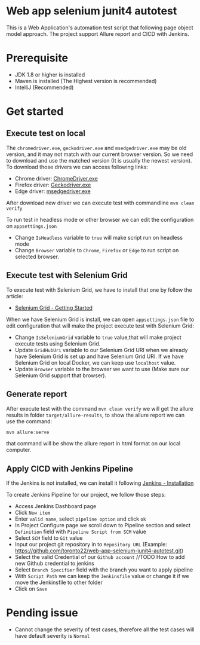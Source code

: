 # Web app selenium junit4 autotest
This is a Web Application's automation test script that following 
page object model approach. The project support Allure report and CICD with Jenkins.

# Prerequisite
- JDK 1.8 or higher is installed 
- Maven is installed (The Highest version is recommended)
- IntelliJ (Recommended)
# Get started 

## Execute test on local

The `chromedriver.exe`, `geckodriver.exe` and `msedgedriver.exe` may be old version, and it 
may not match with our current browser version. So we need to download and use the matched version
(It is usually the newest version). To download those drivers we can access following links:
- Chrome driver: [ChromeDriver.exe](https://chromedriver.chromium.org/downloads)
- Firefox driver: [Geckodriver.exe](https://github.com/mozilla/geckodriver/releases)
- Edge driver: [msedgedriver.exe](https://developer.microsoft.com/en-us/microsoft-edge/tools/webdriver/)

After download new driver we can execute test with commandline `mvn clean verify`

To run test in headless mode or other browser we can edit the configuration on `appsettings.json`

- Change `IsHeadless` variable to `true` will make script run on headless mode
- Change `Browser` variable to `Chrome`, `Firefox` or `Edge` to run script on selected browser.

## Execute test with Selenium Grid
To execute test with Selenium Grid, we have to install that one by follow the article:
- [Selenium Grid - Getting Started](https://toronto22.github.io/selenium_grid_getting_started/)

When we have Selenium Grid is install, we can open `appsettings.json` file to edit configuration that will make
the project execute test with Selenium Grid:
- Change `IsSeleniumGrid` variable to `true` value,that will make project execute tests using Selenium Grid.
- Update `GridHubUri` variable to our Selenium Grid URI when we already have Selenium Grid is set up and have Selenium Grid URI. If we have Selenium Grid on local Docker, we can keep use `localhost` value.
- Update `Browser` variable to the browser we want to use (Make sure our Selenium Grid support that browser).

## Generate report

After execute test with the command `mvn clean verify` we will get the allure results in folder `target/allure-results`, to show the allure report
we can use the command:

```js
mvn allure:serve
```

that command will be show the allure report in html format on our local computer.

## Apply CICD with Jenkins Pipeline
If the Jenkins is not installed, we can install it following [Jenkins - Installation](https://toronto22.github.io/jenkins_installation/)

To create Jenkins Pipeline for our project, we follow those steps:
- Access Jenkins Dashboard page
- Click `New item`
- Enter `valid name`, select `pipeline option` and click `ok`
- In Project Configure page we scroll down to Pipeline section and select `Definition` field with `Pipeline Script from SCM` value
- Select `SCM` field to `Git` value 
- Input our project git repository in to `Repository URL` (Example: https://github.com/toronto22/web-app-selenium-junit4-autotest.git)
- Select the valid Credential of our `Github account` //TODO How to add new Github credential to jenkins 
- Select `Branch Specifier` field with the branch you want to apply pipeline
- With `Script Path` we can keep the `Jenkinsfile` value or change it if we move the Jenkinsfile to other folder
- Click on `Save`
# Pending issue
- Cannot change the severity of test cases, therefore all the test cases will have default severity is `Normal`
